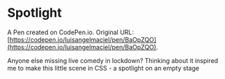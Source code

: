 # Spotlight

A Pen created on CodePen.io. Original URL: [https://codepen.io/luisangelmaciel/pen/BaOpZQO](https://codepen.io/luisangelmaciel/pen/BaOpZQO).

Anyone else missing live comedy in lockdown? Thinking about it inspired me to make this little scene in CSS - a spotlight on an empty stage